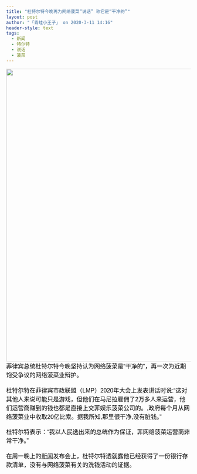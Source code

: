 ```yaml
---
title: "杜特尔特今晚再为网络菠菜“说话” 称它是“干净的”"
layout: post
author: "「青蛙小王子」 on 2020-3-11 14:16"
header-style: text
tags:
  - 新闻
  - 特尔特
  - 说话
  - 菠菜
---
```


<head></head>
<body>
 <div align="left"> 
  <font color="#000"><font face="微软雅黑, Tahoma, Helvetica, Arial, 宋体, sans-serif"><font style="font-size:16px"> 
     <ignore_js_op> 
      <img aid="1340693" src="https://bbs.boniu123.cc/data/attachment/forum/202003/11/092420rxbbgwd0r0000y92.png" zoomfile="data/attachment/forum/202003/11/092420rxbbgwd0r0000y92.png" file="data/attachment/forum/202003/11/092420rxbbgwd0r0000y92.png" width="798" inpost="1"> 
      <div class="tip tip_4 aimg_tip" id="aimg_1340693_menu" style="position: absolute; display: none" disautofocus="true"> 
       <div class="xs0"> 
        <p><strong>00.png</strong> <em class="xg1">(429.46 KB, 下载次数: 0)</em></p> 
        <p> <a href="forum.php?mod=attachment&amp;aid=MTM0MDY5M3w4YWI5OWI4YnwxNTgzOTA5OTg0fDB8NTc3Nzcw&amp;nothumb=yes" target="_blank">下载附件</a> &nbsp;<a href="javascript:;" onclick="showWindow(this.id, this.getAttribute('url'), 'get', 0);" id="savephoto_1340693" url="home.php?mod=spacecp&amp;ac=album&amp;op=saveforumphoto&amp;aid=1340693&amp;handlekey=savephoto_1340693">保存到相册</a> </p> 
        <p class="xg1 y"><span title="2020-3-11 09:24">5&nbsp;小时前</span> 上传</p> 
       </div> 
       <div class="tip_horn"></div> 
      </div> 
     </ignore_js_op> </font></font></font> 
 </div> 
 <div align="left"> 
  <font color="#000"><font face="微软雅黑, Tahoma, Helvetica, Arial, 宋体, sans-serif"><font style="font-size:16px">菲律宾总统杜特尔特今晚坚持认为网络菠菜是“干净的”，再一次为近期饱受争议的网络菠菜业辩护。</font></font></font> 
 </div> 
 <div align="left"> 
  <font color="#000"><font face="微软雅黑, Tahoma, Helvetica, Arial, 宋体, sans-serif"><font style="font-size:16px"><br> 杜特尔特在菲律宾市政联盟（LMP）2020年大会上发表讲话时说:“这对其他人来说可能只是游戏，但他们在马尼拉雇佣了2万多人来运营，他们运营商赚到的钱也都是直接上交菲娱乐菠菜公司的。,政府每个月从网络菠菜业中收取20亿比索。据我所知,那里很干净,没有脏钱。”</font></font></font> 
 </div>
 <br> 
 <div align="left"> 
  <font color="#000"><font face="微软雅黑, Tahoma, Helvetica, Arial, 宋体, sans-serif"><font style="font-size:16px">杜特尔特表示：“我以人民选出来的总统作为保证，菲网络菠菜运营商非常干净。”</font></font></font> 
 </div> 
 <div align="left"> 
  <font color="#000"><font face="微软雅黑, Tahoma, Helvetica, Arial, 宋体, sans-serif"><font style="font-size:16px"><br> 在周一晚上的<a href="https://bbs.boniu123.cc/forum-279-1.html" target="_blank" class="relatedlink">新闻</a>发布会上，杜特尔特透就露他已经获得了一份银行存款清单，没有与网络菠菜有关的洗钱活动的证据。</font></font></font> 
 </div>
 <br>
</body>


